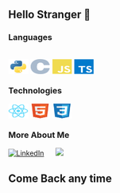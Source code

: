 ## Hello Stranger 👋

<!--
**Fabrycio-Nakano/Fabrycio-Nakano** is a ✨ _special_ ✨ repository because its `README.md` (this file) appears on your GitHub profile.

Here are some ideas to get you started:

- 🔭 I’m currently working on ...
- 🌱 I’m currently learning ...
- 👯 I’m looking to collaborate on ...
- 🤔 I’m looking for help with ...
- 💬 Ask me about ...
- 📫 How to reach me: ...
- 😄 Pronouns: ...
- ⚡ Fun fact: ...
-->

### Languages 
<div style="display: inline_block"><br>
  <img align="center" alt="Fabrycio-Python" height="30" width="40" src="https://raw.githubusercontent.com/devicons/devicon/master/icons/python/python-original.svg">
  <img align="center" alt="Fabrycio-C" height="30" width="40" src="https://raw.githubusercontent.com/devicons/devicon/master/icons/c/c-original.svg">
  <img align="center" alt="Fabrycio-Js" height="30" width="40" src="https://raw.githubusercontent.com/devicons/devicon/master/icons/javascript/javascript-plain.svg">
  <img align="center" alt="Fabrycio-Ts" height="30" width="40" src="https://raw.githubusercontent.com/devicons/devicon/master/icons/typescript/typescript-plain.svg">
</div>
  
### Technologies
 
<div> 
  <img align="center" alt="Fabrycio-React" height="30" width="40" src="https://raw.githubusercontent.com/devicons/devicon/master/icons/react/react-original.svg">
  <img align="center" alt="Fabrycio-HTML" height="30" width="40" src="https://raw.githubusercontent.com/devicons/devicon/master/icons/html5/html5-original.svg">
  <img align="center" alt="Fabrycio-CSS" height="30" width="40" src="https://raw.githubusercontent.com/devicons/devicon/master/icons/css3/css3-original.svg"> 
</div>

### More About Me
 
<div> 
<p align="left">
  <a href="https://www.linkedin.com/in/fabrycioalmada/"><img width="32px" alt="LinkedIn" title="LinkedIn" src="https://img.icons8.com/?size=100&id=xuvGCOXi8Wyg&format=png&color=000000"/></a>
  &#8287;&#8287;&#8287;&#8287;&#8288;
  <a href="http://lattes.cnpq.br/7045956264102573" alt="Lattes" title="Currículo Lattes"><img width="32px" src="https://img.icons8.com/?size=100&id=KyGmCaneSs3k&format=png&color=000000)"/></a>
  &#8287;&#8287;&#8287;&#8287;&#8287;


</div>

## Come Back any time
